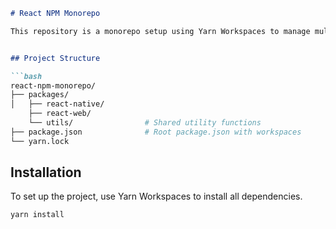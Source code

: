 
```md
# React NPM Monorepo

This repository is a monorepo setup using Yarn Workspaces to manage multiple packages. It includes:


## Project Structure

```bash
react-npm-monorepo/
├── packages/
│   ├── react-native/ 
    ├── react-web/
    └── utils/                # Shared utility functions
├── package.json              # Root package.json with workspaces
└── yarn.lock
```

## Installation

To set up the project, use Yarn Workspaces to install all dependencies.

```bash
yarn install
```
